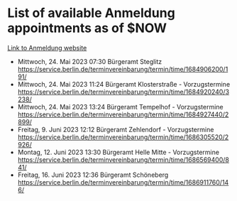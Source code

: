 # List of available Anmeldung appointments as of $NOW
[Link to Anmeldung website](https://service.berlin.de/terminvereinbarung/termin/tag.php?termin=1&anliegen[]=120686&dienstleisterlist=122210,122217,327316,122219,327312,122227,327314,122231,327346,122243,327348,122254,122252,329742,122260,329745,122262,329748,122271,327278,122273,327274,122277,327276,330436,122280,327294,122282,327290,122284,327292,122291,327270,122285,327266,122286,327264,122296,327268,150230,329760,122297,327286,122294,327284,122312,329763,122314,329775,122304,327330,122311,327334,122309,327332,317869,122281,327352,122279,329772,122283,122276,327324,122274,327326,122267,329766,122246,327318,122251,327320,122257,327322,122208,327298,122226,327300&herkunft=http%3A%2F%2Fservice.berlin.de%2Fdienstleistung%2F120686%2F)
- Mittwoch, 24. Mai 2023 07:30 Bürgeramt Steglitz https://service.berlin.de/terminvereinbarung/termin/time/1684906200/191/
- Mittwoch, 24. Mai 2023 11:24 Bürgeramt Klosterstraße - Vorzugstermine https://service.berlin.de/terminvereinbarung/termin/time/1684920240/3238/
- Mittwoch, 24. Mai 2023 13:24 Bürgeramt Tempelhof - Vorzugstermine https://service.berlin.de/terminvereinbarung/termin/time/1684927440/2899/
- Freitag, 9. Juni 2023 12:12 Bürgeramt Zehlendorf - Vorzugstermine https://service.berlin.de/terminvereinbarung/termin/time/1686305520/2926/
- Montag, 12. Juni 2023 13:30 Bürgeramt Helle Mitte - Vorzugstermine https://service.berlin.de/terminvereinbarung/termin/time/1686569400/841/
- Freitag, 16. Juni 2023 12:36 Bürgeramt Schöneberg https://service.berlin.de/terminvereinbarung/termin/time/1686911760/146/
